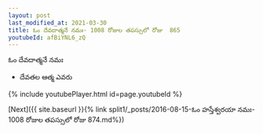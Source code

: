 ```yaml
---
layout: post
last_modified_at: 2021-03-30
title: ఓం దేవదాత్మనే నమః- 1008 రోజుల తపస్సులో రోజు  865
youtubeId: afBiYNL6_zQ
---
```

 
 
 ఓం దేవదాత్మనే నమః  
 
 -  దేవతల ఆత్మ ఎవరు 
 
  
 
  
 
 
 
 
 
 


{% include youtubePlayer.html id=page.youtubeId %}
 
[Next]({{ site.baseurl }}{% link  split1/_posts/2016-08-15-ఓం హస్తేశ్వరయా నమః- 1008 రోజుల తపస్సులో రోజు  874.md%})
 
